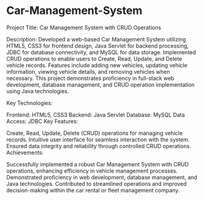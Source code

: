 # Car-Management-System
Project Title: Car Management System with CRUD Operations

Description:
Developed a web-based Car Management System utilizing HTML5, CSS3 for frontend design, Java Servlet for backend processing, JDBC for database connectivity, and MySQL for data storage. Implemented CRUD operations to enable users to Create, Read, Update, and Delete vehicle records. Features include adding new vehicles, updating vehicle information, viewing vehicle details, and removing vehicles when necessary. This project demonstrates proficiency in full-stack web development, database management, and CRUD operation implementation using Java technologies.

Key Technologies:

Frontend: HTML5, CSS3
Backend: Java Servlet
Database: MySQL
Data Access: JDBC
Key Features:

Create, Read, Update, Delete (CRUD) operations for managing vehicle records.
Intuitive user interface for seamless interaction with the system.
Ensured data integrity and reliability through controlled CRUD operations.
Achievements:

Successfully implemented a robust Car Management System with CRUD operations, enhancing efficiency in vehicle management processes.
Demonstrated proficiency in web development, database management, and Java technologies.
Contributed to streamlined operations and improved decision-making within the car rental or fleet management company.

